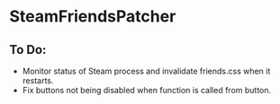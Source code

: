 # SteamFriendsPatcher

## To Do:
* Monitor status of Steam process and invalidate friends.css when it restarts.
* Fix buttons not being disabled when function is called from button.
